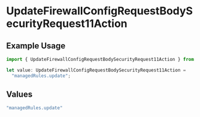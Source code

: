 # UpdateFirewallConfigRequestBodySecurityRequest11Action

## Example Usage

```typescript
import { UpdateFirewallConfigRequestBodySecurityRequest11Action } from "@vercel/sdk/models/operations/updatefirewallconfig.js";

let value: UpdateFirewallConfigRequestBodySecurityRequest11Action =
  "managedRules.update";
```

## Values

```typescript
"managedRules.update"
```